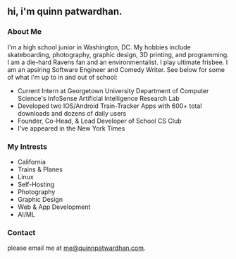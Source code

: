 ## hi, i'm quinn patwardhan. 

### About Me
I'm a high school junior in Washington, DC. My hobbies include skateboarding, photography, graphic design, 3D printing, and programming. I am a die-hard Ravens fan and an environmentalist. I play ultimate frisbee. I am an apsiring Software Engineer and Comedy Writer. See below for some of what i'm up to in and out of school:
- Current Intern at Georgetown University Department of Computer Science's InfoSense Artificial Intelligence Research Lab
- Developed two IOS/Android Train-Tracker Apps with 600+ total downloads and dozens of daily users
- Founder, Co-Head, & Lead Developer of School CS Club
- I've appeared in the New York Times

### My Intrests
- California
- Trains & Planes
- Linux
- Self-Hosting
- Photography
- Graphic Design
- Web & App Development
- AI/ML

### Contact

please email me at me@quinnpatwardhan.com.
